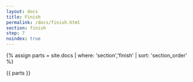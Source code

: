 ```yaml
---
layout: docs
title: Finish
permalink: /docs/finish.html
section: finish
step: 7
noindex: true
---
```


{% assign parts = site.docs | where: 'section','finish' | sort: 'section_order' %}

{{ parts }}